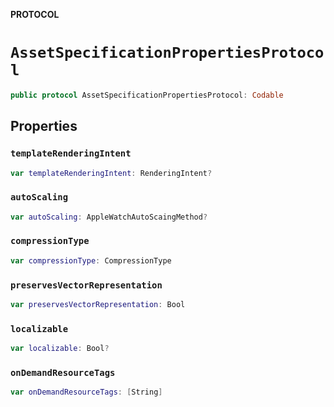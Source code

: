 **PROTOCOL**

# `AssetSpecificationPropertiesProtocol`

```swift
public protocol AssetSpecificationPropertiesProtocol: Codable
```

## Properties
### `templateRenderingIntent`

```swift
var templateRenderingIntent: RenderingIntent?
```

### `autoScaling`

```swift
var autoScaling: AppleWatchAutoScaingMethod?
```

### `compressionType`

```swift
var compressionType: CompressionType
```

### `preservesVectorRepresentation`

```swift
var preservesVectorRepresentation: Bool
```

### `localizable`

```swift
var localizable: Bool?
```

### `onDemandResourceTags`

```swift
var onDemandResourceTags: [String]
```
